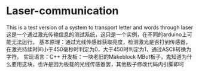 # Laser-communication
This is a test version of a system to transport letter and words through laser
这是一个通过激光传输信息的测试系统，这只是一个实例，在不同的arduino上可能无法运行。
基本原理：通过光线传感器获取亮度，检测激光是否打到传感器，在激光持续时间小于450毫秒时判定为0，大于450时判定为1，通过ASCII转换为字符。
实现语言：C++
开发板：一块老旧的Makeblock MBot板子，鬼知道为什么要用这块，也许是因为板载的光线传感器罢，其他板子修改代码内引脚即可
